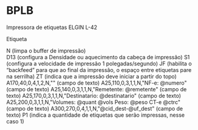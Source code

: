 # BPLB
Impressora de etiquetas ELGIN L-42

Etiqueta

N (limpa o buffer de impressão)<br>
D13 (configura a Densidade ou aquecimento da cabeça de impressão)
S1 (configura a velocidade de impressão 1 polegadas/segundo)
JF (habilita o “backfeed” para que ao final da impressão, o espaço entre etiquetas pare na serrilha)
ZT (indica que a impressão deve iniciar a partir do topo)
A170,40,0,4,1,2,N,"<EMPRESA>" (campo de texto)
A25,110,0,3,1,1,N,"NF-e: @numero" (campo de texto)
A25,140,0,3,1,1,N,"Remetente: @remetente" (campo de texto)
A25,170,0,3,1,1,N,"Destinatario: @destinatario" (campo de texto)
A25,200,0,3,1,1,N,"Volumes: @quant @vols Peso: @peso CT-e @ctrc" (campo de texto)
A300,270,0,4,1,1,N,"@cid_dest-@uf_dest" (campo de texto)
P1 (indica a quantidade de etiquetas que serão impressas, nesse caso 1)
